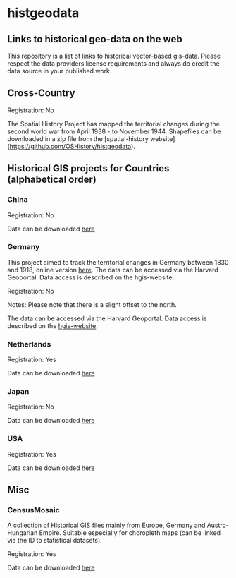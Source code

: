 # histgeodata

## Links to historical geo-data on the web

This repository is a list of links to historical vector-based gis-data.
Please respect the data providers license requirements and always do credit
the data source in your published work.  

## Cross-Country

Registration: No

The Spatial History Project has mapped the territorial changes during the
second world war from April 1938 - to November 1944. Shapefiles can be
downloaded in a zip file from the [spatial-history website]
(https://github.com/OSHistory/histgeodata).

## Historical GIS projects for Countries (alphabetical order)

### China

Registration: No

Data can be downloaded [here](http://www.fas.harvard.edu/~chgis/data/chgis/downloads/v4/)

### Germany

This project aimed to track the territorial changes in Germany between 1830 and 1918,
online version [here](http://www.hgis-germany.de/). The data can be accessed via the
Harvard Geoportal. Data access is described on the hgis-website.

Registration: No

Notes: Please note that there is a slight offset to the north.

The data can be accessed via the
Harvard Geoportal. Data access is described on the
[hgis-website](http://hgisg.i3mainz.hs-mainz.de/intro/hgisg_check.php).

### Netherlands

Registration: Yes

Data can be downloaded [here](http://nlgis.dans.knaw.nl)

### Japan

Registration: No

Data can be downloaded [here](http://www.fas.harvard.edu/~chgis/japan/archive/)

### USA

Registration: Yes

Data can be downloaded [here](https://data2.nhgis.org/main)

## Misc

### CensusMosaic

A collection of Historical GIS files mainly from Europe, Germany and Austro-Hungarian Empire. Suitable especially for choropleth maps (can be linked via the ID to statistical datasets).

Registration: Yes

Data can be downloaded [here](http://censusmosaic.org/data/historical-gis-files)
